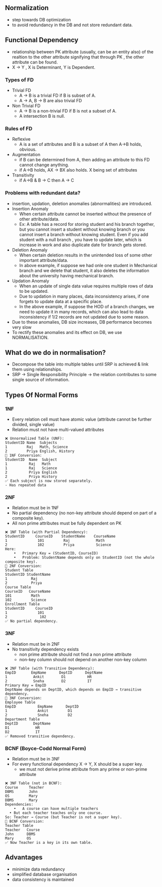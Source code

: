 ## Normalization
- step towards DB optimization
- to avoid redundancy in the DB and not store redundant data.

## Functional Dependency
- relationship between PK attribute (usually, can be an entity also) of the realtion to the other attribute signifying that through PK , the other attribute can be found.
- X -> Y , X is Determinant, Y is Dependent.
### Types of FD
- Trivial FD
    - A -> B is a trivial FD if B is subset of A.
    - A -> A, B -> B are also trivial FD
- Non Trivial FD
    - A -> B is a non-trivial FD if B is not a subset of A.
    - A intersection B is null.
### Rules of FD
- Reflexive
    - A is a set of attributes and B is a subset of A then A->B holds, obvious.
- Augmentation
    - if B can be determined from A, then adding an attribute to this FD cannot change anything.
    - if A->B holds, AX -> BX also holds. X being set of attributes
- Transitivity
    - if A->B & B -> C then A -> C

### Problems with redundant data?
- insertion, updation, deletion anomalies (abnormalities) are introduced.
- Insertion Anomaly
    - When certain attribute cannot be inserted without the presence of other attribute/data.
    - Ex: A table has a record for storing student and his branch together, but you cannot insert a student without knowing branch or you cannot insert a branch without knowing student. Even if you add student with a null branch , you have to update later, which is increase in work and also duplicate date for branch gets stored.
- Deletion Anomaly
    - When certain deletion results in the unintended loss of some other important attribute/data.
    - In above example, if suppose we had onle one student in Mechanical branch and we delete that student, it also deletes the information about the university having mechanical branch.
- Updation Anomaly
    - When an update of single data value requires multiple rows of data to be updated.
    - Due to updation in many places, data inconsistency arises, if one forgets to update data at a specific place.
    - In the above example, if suppose the HOD of a branch changes, we need to update it in many records, which can also lead to data inconsistency if 1/2 records are not updated due to some reason.
- Due to these anomalies, DB size increases, DB performance becomes very slow
- To rectify these anomalies and its effect on DB, we use NORMALISATION.

## What do we do in normalisation?
- Decompose the table into multiple tables until SRP is achieved & link them using relationships.
- SRP -> Single Responsibility Principle -> the relation contributes to some single source of information.

## Types Of Normal Forms
### 1NF
- Every relation cell must have atomic value (attribute cannot be further divided, single value)
- Relation must not have multi-valued attributes
```
❌ Unnormalized Table (UNF):
StudentID Name  Subjects
1         Raj   Math, Science
2         Priya English, History
🔄 1NF Conversion:
StudentID  Name  Subject
1          Raj   Math
1          Raj   Science
2          Priya English
2          Priya History
✅ Each subject is now stored separately.
- Has repeated data
```
### 2NF
- Relation must be in 1NF
- No partial dependency (no non-key attribute should depend on part of a composite key).
- All non prime attributes must be fully dependent on PK
```
❌ 1NF Table (with Partial Dependency):
StudentID     CourseID    StudentName    CourseName
1              101         Raj            Math
2              102         Priya          Science
Here:
	•	Primary Key = (StudentID, CourseID)
	•	Problem: StudentName depends only on StudentID (not the whole composite key).
🔄 2NF Conversion:
Student Table
StudentID StudentName
1           Raj
2           Priya
Course Table
CourseID   CourseName
101         Math
102         Science
Enrollment Table
StudentID     CourseID
1              101
2               102
✅ No partial dependency.
```
### 3NF
- Relation must be in 2NF
- No transitivity dependency exists
   -  non prime attribute should not find a non prime attribute
   -  non-key column should not depend on another non-key column
```
❌ 2NF Table (with Transitive Dependency):
EmpID       EmpName      DeptID      DeptName
1            Ankit        D1          HR
2            Sneha        D2          IT
Primary Key = EmpID
DeptName depends on DeptID, which depends on EmpID → transitive dependency.
🔄 3NF Conversion:
Employee Table
EmpID          EmpName      DeptID
1              Ankit         D1
2              Sneha         D2
Department Table
DeptID       DeptName
D1            HR
D2            IT
✅ Removed transitive dependency.
```
### BCNF (Boyce-Codd Normal Form)
- Relation must be in 3NF
- For every functional dependency X → Y, X should be a super key.
   - we must not derive prime attribute from any prime or non-prime attribute
```
❌ 3NF Table (not in BCNF):
Course     Teacher
DBMS       John
OS         Mary
DBMS       Mary
Dependencies:
	•	A course can have multiple teachers
  •	But each teacher teaches only one course.
So: Teacher → Course (but Teacher is not a super key).
🔄 BCNF Conversion:
Teacher Table
Teacher   Course
John      DBMS
Mary      OS
✅ Now Teacher is a key in its own table.
```

## Advantages
- minimize data redundancy
- simplified database organisation
- data consistency is maintained


